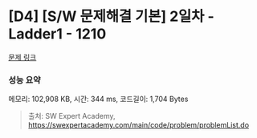 # [D4] [S/W 문제해결 기본] 2일차 - Ladder1 - 1210 

[문제 링크](https://swexpertacademy.com/main/code/problem/problemDetail.do?contestProbId=AV14ABYKADACFAYh) 

### 성능 요약

메모리: 102,908 KB, 시간: 344 ms, 코드길이: 1,704 Bytes



> 출처: SW Expert Academy, https://swexpertacademy.com/main/code/problem/problemList.do